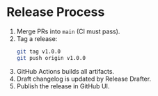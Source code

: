 # Release Process

1. Merge PRs into `main` (CI must pass).
2. Tag a release:
   ```bash
   git tag v1.0.0
   git push origin v1.0.0
   ```
3. GitHub Actions builds all artifacts.
4. Draft changelog is updated by Release Drafter.
5. Publish the release in GitHub UI.
